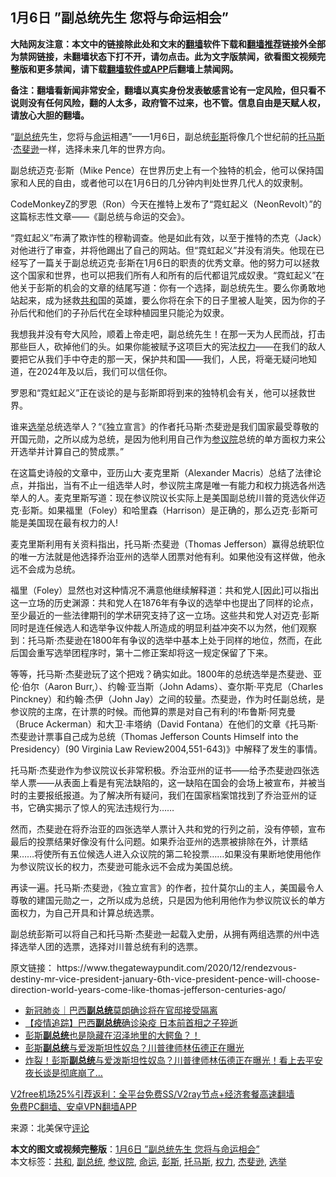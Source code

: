 <h2>1月6日 ”副总统先生 您将与命运相会”</h2> <p class="notice"><b>大陆网友注意：本文中的链接除此处和文末的<a href="https://github.com/bannedbook/fanqiang" >翻墙</a>软件下载和<a href="https://github.com/killgcd/justmysocks/blob/master/README.md">翻墙推荐</a>链接外全部为禁网链接，未翻墙状态下打不开，请勿点击。此为文字版禁闻，欲看图文视频完整版和更多禁闻，请下载<a href="https://github.com/bannedbook/fanqiang">翻墙软件或APP</a>后翻墙上禁闻网。</p><p>备注：翻墙看新闻非常安全，翻墙以真实身份发表敏感言论有一定风险，但只看不说则没有任何风险，翻的人太多，政府管不过来，也不管。信息自由是天赋人权，请放心大胆的翻墙。</b></p>  <div class="entry"> <p id="conimg">“<a href="https://www.bannedbook.org/bnews/tag/%e5%89%af%e6%80%bb%e7%bb%9f/" class="st_tag internal_tag" rel="tag" title="标签 副总统 下的日志">副总统</a>先生，您将与<a href="https://www.bannedbook.org/bnews/tag/%e5%91%bd%e8%bf%90/" class="st_tag internal_tag" rel="tag" title="标签 命运 下的日志">命运</a>相遇”——1月6日，副总统<a href="https://www.bannedbook.org/bnews/tag/%e5%bd%ad%e6%96%af/" class="st_tag internal_tag" rel="tag" title="标签 彭斯 下的日志">彭斯</a>将像几个世纪前的<a href="https://www.bannedbook.org/bnews/tag/%E6%89%98%E9%A9%AC%E6%96%AF/" class="st_tag internal_tag" rel="tag" title="标签 托马斯 下的日志">托马斯</a>·<a href="https://www.bannedbook.org/bnews/tag/%E6%9D%B0%E6%96%90%E9%80%8A/" class="st_tag internal_tag" rel="tag" title="标签 杰斐逊 下的日志">杰斐逊</a>一样，选择未来几年的世界方向。</p> <p>副总统迈克·彭斯（Mike Pence）在世界历史上有一个独特的机会，他可以保持国家和人民的自由，或者他可以在1月6日的几分钟内判处世界几代人的奴隶制。</p> <p>CodeMonkeyZ的罗恩（Ron）今天在推特上发布了“霓虹起义（NeonRevolt）”的这篇标志性文章——《副总统与命运的交会》。</p> <p>“霓虹起义”布满了欺诈性的穆勒调查。他是如此有效，以至于推特的杰克（Jack）对他进行了审查，并将他踢出了自己的网站。但“霓虹起义”并没有消失。他现在已经写了一篇关于副总统迈克·彭斯在1月6日的职责的优秀文章。他的努力可以拯救这个国家和世界，也可以把我们所有人和所有的后代都诅咒成奴隶。“霓虹起义”在他关于彭斯的机会的文章的结尾写道：你有一个选择，副总统先生。要么你勇敢地站起来，成为拯救<a href="https://www.bannedbook.org/bnews/tag/%E5%85%B1%E5%92%8C/" class="st_tag internal_tag" rel="tag" title="标签 共和 下的日志">共和</a>国的英雄，要么你将在余下的日子里被人耻笑，因为你的子孙后代和他们的子孙后代在全球种植园里只能沦为奴隶。</p>  <p>我想我并没有夸大风险，顺着上帝走吧，副总统先生！在那一天为人民而战，打击那些巨人，砍掉他们的头。如果你能被赋予这项巨大的宪法<a href="https://www.bannedbook.org/bnews/tag/%E6%9D%83%E5%8A%9B/" class="st_tag internal_tag" rel="tag" title="标签 权力 下的日志">权力</a>——在我们的敌人要把它从我们手中夺走的那一天，保护共和国——我们，人民，将毫无疑问地知道，在2024年及以后，我们可以信任你。</p> <p>罗恩和“霓虹起义”正在谈论的是与彭斯即将到来的独特机会有关，他可以拯救世界。</p> <p>谁来<a href="https://www.bannedbook.org/bnews/tag/%e9%80%89%e4%b8%be/" class="st_tag internal_tag" rel="tag" title="标签 选举 下的日志">选举</a>总统选举人？“《独立宣言》的作者托马斯·杰斐逊是我们国家最受尊敬的开国元勋，之所以成为总统，是因为他利用自己作为<a href="https://www.bannedbook.org/bnews/tag/%e5%8f%82%e8%ae%ae%e9%99%a2/" class="st_tag internal_tag" rel="tag" title="标签 参议院 下的日志">参议院</a>总统的单方面权力来公开选举并计算自己的赞成票。”</p> <p>在这篇史诗般的文章中，亚历山大·麦克里斯（Alexander Macris）总结了法律论点，并指出，当有不止一组选举人时，参议院主席是唯一有能力和权力挑选各州选举人的人。麦克里斯写道：现在参议院议长实际上是美国副总统川普的竞选伙伴迈克·彭斯。如果福里（Foley）和哈里森（Harrison）是正确的，那么迈克·彭斯可能是美国现在最有权力的人!</p>  <p>麦克里斯利用有关资料指出，托马斯·杰斐逊（Thomas Jefferson）赢得总统职位的唯一方法就是他选择乔治亚州的选举人团票对他有利。如果他没有这样做，他永远不会成为总统。</p> <p>福里（Foley）显然也对这种情况不满意他继续解释道：共和党人[因此]可以指出这一立场的历史渊源：共和党人在1876年有争议的选举中也提出了同样的论点，至少最近的一些法律期刊的学术研究支持了这一立场。这些共和党人对迈克·彭斯同时是连任候选人和选举争议仲裁人所造成的明显利益冲突不以为然，他们观察到：托马斯·杰斐逊在1800年有争议的选举中基本上处于同样的地位，然而，在此后国会重写选举团程序时，第十二修正案却将这一规定保留了下来。</p> <p>等等，托马斯·杰斐逊玩了这个把戏？确实如此。1800年的总统选举是杰斐逊、亚伦·伯尔（Aaron Burr,）、约翰·亚当斯（John Adams）、查尔斯·平克尼（Charles Pinckney）和约翰·杰伊（John Jay）之间的较量。杰斐逊，作为时任副总统，是参议院的主席，在计票的时候。而他算的票是对自己有利的!布鲁斯·阿克曼（Bruce Ackerman）和大卫·丰塔纳（David Fontana）在他们的文章《托马斯·杰斐逊计票事自己成为总统（Thomas Jefferson Counts Himself into the Presidency）(90 Virginia Law Review2004,551-643)》中解释了发生的事情。</p> <p>托马斯·杰斐逊作为参议院议长非常积极。乔治亚州的证书——给予杰斐逊四张选举人票——从表面上看是有宪法缺陷的，这一缺陷在国会的会场上被宣布，并被当时的主要报纸报道。为了解决所有疑问，我们在国家档案馆找到了乔治亚州的证书，它确实揭示了惊人的宪法违规行为……</p>  <p>然而，杰斐逊在将乔治亚的四张选举人票计入共和党的行列之前，没有停顿，宣布最后的投票结果好像没有什么问题。如果乔治亚州的选票被排除在外，计票结果……将使所有五位候选人进入众议院的第二轮投票……如果没有果断地使用他作为参议院议长的权力，杰斐逊可能永远不会成为美国总统。</p> <p>再读一遍。托马斯·杰斐逊，《独立宣言》的作者，拉什莫尔山的主人，美国最令人尊敬的建国元勋之一，之所以成为总统，只是因为他利用他作为参议院议长的单方面权力，为自己开具和计算总统选票。</p> <p>副总统彭斯可以将自己和托马斯·杰斐逊一起载入史册，从拥有两组选票的州中选择选举人团的选票，选择对川普总统有利的选票。</p> <p>原文链接： https://www.thegatewaypundit.com/2020/12/rendezvous-destiny-mr-vice-president-january-6th-vice-president-pence-will-choose-direction-world-years-come-like-thomas-jefferson-centuries-ago/</p>  <ul class='op-related-articles' title='相关阅读'> <li><a href='https://www.bannedbook.org/bnews/baitai/20201228/1456578.html' target='_blank'>新冠肺炎｜巴西<b>副总统</b>莫朗确诊将在官邸接受隔离</a></li> <li><a href='https://www.bannedbook.org/bnews/comments/20201228/1456309.html' target='_blank'>【疫情追踪】巴西<b>副总统</b>确诊染疫 日本前首相之子猝逝</a></li> <li><a href='https://www.bannedbook.org/bnews/bannedvideo/20201227/1455937.html' target='_blank'>彭斯<b>副总统</b>也是隐藏在沼泽地里的大鳄鱼？！</a></li> <li><a href='https://www.bannedbook.org/bnews/cnnews/20201227/1455830.html' target='_blank'>彭斯<b>副总统</b>与爱泼斯坦性奴岛？川普律师林伍德正在曝光</a></li> <li><a href='https://www.bannedbook.org/bnews/comments/20201227/1455585.html' target='_blank'>炸裂！彭斯<b>副总统</b>与爱泼斯坦性奴岛？川普律师林伍德正在曝光！看上去平安夜长谈是彻底崩了…</a></li> </ul> <p class="texttj"> <a href="https://github.com/bannedbook/fanqiang/wiki/V2ray%E6%9C%BA%E5%9C%BA" target="_blank">V2free机场25%引荐返利：全平台免费SS/V2ray节点+经济套餐高速翻墙</a><br/> <a href="https://github.com/bannedbook/fanqiang/wiki/%E7%A6%81%E9%97%BB%E7%BD%91%E5%AE%89%E5%8D%93%E7%BF%BB%E5%A2%99%E6%96%B0%E9%97%BBAPP" target="_blank">免费PC翻墙、安卓VPN翻墙APP</a></p><p> 来源：北美保守<span class='wp_keywordlink_affiliate'><a href="https://www.bannedbook.org/bnews/comments/" title="新闻评论" target="_blank">评论</a></span> </p><a name='sharetosocial'></a>       <div><b>本文的图文或视频完整版</b>：<a href='https://www.bannedbook.org/bnews/comments/20201229/1457058.html'>1月6日 ”副总统先生 您将与命运相会”</a></div>  </div><!--END ENTRY--> <div class="postfooter"> <div>本文标签：<a href="https://www.bannedbook.org/bnews/tag/%E5%85%B1%E5%92%8C/" rel="tag">共和</a>, <a href="https://www.bannedbook.org/bnews/tag/%e5%89%af%e6%80%bb%e7%bb%9f/" rel="tag">副总统</a>, <a href="https://www.bannedbook.org/bnews/tag/%e5%8f%82%e8%ae%ae%e9%99%a2/" rel="tag">参议院</a>, <a href="https://www.bannedbook.org/bnews/tag/%e5%91%bd%e8%bf%90/" rel="tag">命运</a>, <a href="https://www.bannedbook.org/bnews/tag/%e5%bd%ad%e6%96%af/" rel="tag">彭斯</a>, <a href="https://www.bannedbook.org/bnews/tag/%E6%89%98%E9%A9%AC%E6%96%AF/" rel="tag">托马斯</a>, <a href="https://www.bannedbook.org/bnews/tag/%E6%9D%83%E5%8A%9B/" rel="tag">权力</a>, <a href="https://www.bannedbook.org/bnews/tag/%E6%9D%B0%E6%96%90%E9%80%8A/" rel="tag">杰斐逊</a>, <a href="https://www.bannedbook.org/bnews/tag/%e9%80%89%e4%b8%be/" rel="tag">选举</a></div>  </div><!--END POSTFOOTER--> 